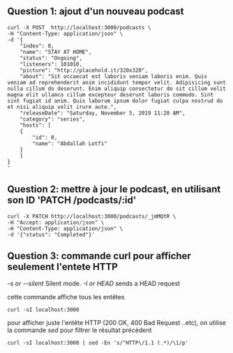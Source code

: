## Question 1: ajout d'un nouveau podcast

```curl
curl -X POST  http://localhost:3000/podcasts \
-H "Content-Type: application/json" \
-d '{
    "index": 0,
    "name": "STAY AT HOME",
    "status": "Ongoing",
    "listeners": 101010,
    "picture": "http://placehold.it/320x320",
    "about": "Sit occaecat est laboris veniam laboris enim. Quis veniam ad reprehenderit anim incididunt tempor velit. Adipisicing sunt nulla cillum do deserunt. Enim aliquip consectetur do sit cillum velit magna elit ullamco cillum excepteur deserunt laboris commodo. Sint sint fugiat id anim. Quis laborum ipsum dolor fugiat culpa nostrud do et nisi aliquip velit irure aute.",
    "releaseDate": "Saturday, November 5, 2019 11:20 AM",
    "category": "series",
    "hosts": [
    {
        "id": 0,
        "name": "Abdallah Lotfi"
    }
    ]
}
'
```

## Question 2: mettre à jour le podcast, en utilisant son ID 'PATCH /podcasts/:id'

```curl
curl -X PATCH http://localhost:3000/podcasts/_jmMQtR \
-H "Accept: application/json" \
-H "Content-Type: application/json" \
-d '{"status": "Completed"}'
```

## Question 3: commande curl pour afficher seulement l'entete HTTP

*-s or --silent* Silent mode.
*-I or HEAD* sends a HEAD request 

cette commande affiche tous les entêtes
```curl
curl -sI localhost:3000
```

pour afficher juste l'entête HTTP (200 OK, 400 Bad Request ..etc), on utilise la commande *sed* pour filtrer le résultat précédent
```curl
curl -sI localhost:3000 | sed -En 's/^HTTP\/1.1 (.*)/\1/p'
```